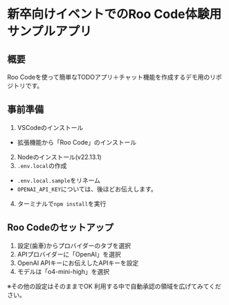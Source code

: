 # 新卒向けイベントでのRoo Code体験用サンプルアプリ

## 概要
Roo Codeを使って簡単なTODOアプリ＋チャット機能を作成するデモ用のリポジトリです。

## 事前準備
1. VSCodeのインストール
  - 拡張機能から「Roo Code」のインストール
2. Nodeのインストール(v22.13.1)
3. `.env.local`の作成
  - `.env.local.sample`をリネーム
  - `OPENAI_API_KEY`については、後ほどお伝えします。
4. ターミナルで`npm install`を実行

## Roo Codeのセットアップ
1. 設定(歯車)からプロバイダーのタブを選択
2. APIプロバイダーに「OpenAI」を選択
3. OpenAI APIキーにお伝えしたAPIキーを設定
4. モデルは「o4-mini-high」を選択

※その他の設定はそのままでOK
利用する中で自動承認の領域を広げてみてください。
